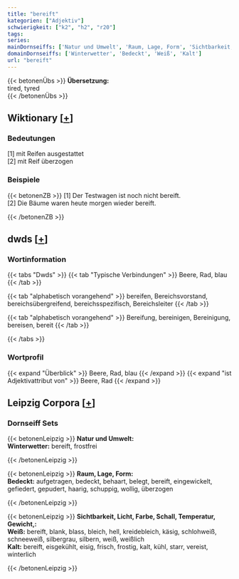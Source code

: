 ```yaml
---
title: "bereift"
kategorien: ["Adjektiv"]
schwierigkeit: ["k2", "h2", "r20"]
tags:
series:
mainDornseiffs: ['Natur und Umwelt', 'Raum, Lage, Form', 'Sichtbarkeit, Licht, Farbe, Schall, Temperatur, Gewicht,']
domainDornseiffs: ['Winterwetter', 'Bedeckt', 'Weiß', 'Kalt']
url: "bereift"
---
```


{{< betonenÜbs >}}
**Übersetzung:**  
tired, tyred  
{{< /betonenÜbs >}}

## Wiktionary [[+](https://de.wiktionary.org/wiki/bereift)]

### Bedeutungen
[1] mit Reifen ausgestattet  
[2] mit Reif überzogen  

### Beispiele
{{< betonenZB >}}
[1] Der Testwagen ist noch nicht bereift.  
[2] Die Bäume waren heute morgen wieder bereift.  

{{< /betonenZB >}}


## dwds [[+](https://www.dwds.de/wb/bereift)]

### Wortinformation
{{< tabs "Dwds" >}}
{{< tab "Typische Verbindungen" >}}
Beere, Rad, blau
{{< /tab >}}

{{< tab "alphabetisch vorangehend" >}}
bereifen, Bereichsvorstand, bereichsübergreifend, bereichsspezifisch, Bereichsleiter
{{< /tab >}}

{{< tab "alphabetisch vorangehend" >}}
Bereifung, bereinigen, Bereinigung, bereisen, bereit
{{< /tab >}}

{{< /tabs >}}

### Wortprofil
{{< expand "Überblick" >}} Beere, Rad, blau {{< /expand >}}
{{< expand "ist Adjektivattribut von" >}} Beere, Rad {{< /expand >}}

## Leipzig Corpora [[+](https://corpora.uni-leipzig.de/en/res?word=bereift&corpusId=deu_newscrawl-public_2018)]

### Dornseiff Sets
{{< betonenLeipzig >}}
**Natur und Umwelt:**  
**Winterwetter:** bereift, frostfrei  

{{< /betonenLeipzig >}}


{{< betonenLeipzig >}}
**Raum, Lage, Form:**  
**Bedeckt:** aufgetragen, bedeckt, behaart, belegt, bereift, eingewickelt, gefiedert, gepudert, haarig, schuppig, wollig, überzogen  

{{< /betonenLeipzig >}}


{{< betonenLeipzig >}}
**Sichtbarkeit, Licht, Farbe, Schall, Temperatur, Gewicht,:**  
**Weiß:** bereift, blank, blass, bleich, hell, kreidebleich, käsig, schlohweiß, schneeweiß, silbergrau, silbern, weiß, weißlich  
**Kalt:** bereift, eisgekühlt, eisig, frisch, frostig, kalt, kühl, starr, vereist, winterlich  

{{< /betonenLeipzig >}}
